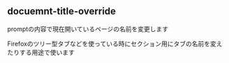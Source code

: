## docuemnt-title-override

promptの内容で現在開いているページの名前を変更します

Firefoxのツリー型タブなどを使っている時にセクション用にタブの名前を変えたりする用途で使います
